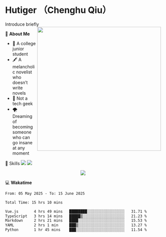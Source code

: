 # Hutiger （Chenghu Qiu）
Introduce briefly
<a href="#">
<img align="right" width="400" src="https://github-readme-stats-tau-lilac-25.vercel.app/api/top-langs/?username=hutiger9&layout=compact&langs_count=8&theme=transparent" />
</a>

💭 **About Me**

- 🏫 A college junior student
- 🖋️ A melancholic novelist who doesn’t write novels
- 🚫 Not a tech geek
- 🌪️ Dreaming of becoming someone who can go insane at any moment


🚀 Skills
![](https://img.shields.io/badge/-python-3e74a2?style=for-the-badge&logo=Python&logoColor=fff)
![](https://img.shields.io/badge/-pytorch-ee4c2c?style=for-the-badge&logo=PyTorch&logoColor=fff)

</p>
    <p align="center">
    <img src="https://profile-counter.glitch.me/{hutiger9}/count.svg" />
</p>


💻 **Wakatime**

<!--START_SECTION:waka-->

```txt
From: 05 May 2025 - To: 15 June 2025

Total Time: 15 hrs 10 mins

Vue.js       4 hrs 49 mins   ████████░░░░░░░░░░░░░░░░░   31.71 %
TypeScript   3 hrs 14 mins   █████▒░░░░░░░░░░░░░░░░░░░   21.23 %
Markdown     2 hrs 21 mins   ████░░░░░░░░░░░░░░░░░░░░░   15.53 %
YAML         2 hrs 1 min     ███▒░░░░░░░░░░░░░░░░░░░░░   13.27 %
Python       1 hr 45 mins    ███░░░░░░░░░░░░░░░░░░░░░░   11.54 %
```

<!--END_SECTION:waka-->
